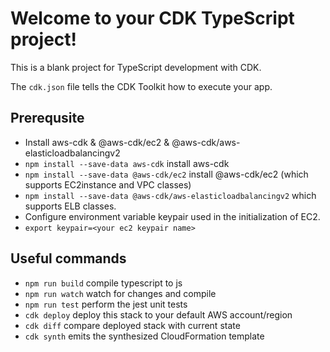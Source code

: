 # Welcome to your CDK TypeScript project!

This is a blank project for TypeScript development with CDK.

The `cdk.json` file tells the CDK Toolkit how to execute your app.

## Prerequsite
 * Install aws-cdk & @aws-cdk/ec2 & @aws-cdk/aws-elasticloadbalancingv2
 * `npm install --save-data aws-cdk`         install aws-cdk
 * `npm install --save-data @aws-cdk/ec2`    install @aws-cdk/ec2 (which supports EC2instance and VPC classes)
 * `npm install --save-data @aws-cdk/aws-elasticloadbalancingv2`    which supports ELB classes.
 * Configure environment variable keypair used in the initialization of EC2.
 * `export keypair=<your ec2 keypair name>`
 

## Useful commands

 * `npm run build`   compile typescript to js
 * `npm run watch`   watch for changes and compile
 * `npm run test`    perform the jest unit tests
 * `cdk deploy`      deploy this stack to your default AWS account/region
 * `cdk diff`        compare deployed stack with current state
 * `cdk synth`       emits the synthesized CloudFormation template

